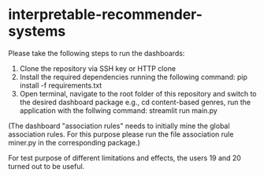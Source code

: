 # interpretable-recommender-systems

Please take the following steps to run the dashboards:

1. Clone the repository via SSH key or HTTP clone
2. Install the required dependencies running the following command: pip install -f requirements.txt
3. Open terminal, navigate to the root folder of this repository and switch to the desired dashboard package e.g., cd content-based genres, run the application with the follwing command:
streamlit run main.py

(The dashboard "association rules" needs to initially mine the global association rules. For this purpose please run the file association rule miner.py in the corresponding package.)

For test purpose of different limitations and effects, the users 19 and 20 turned out to be useful.
